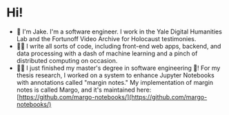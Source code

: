 # Hi! 

- 👋 I'm Jake. I'm a software engineer. I work in the Yale Digital Humanities Lab and the Fortunoff Video Archive for Holocaust testimonies. 
- 🧑‍💻 I write all sorts of code, including front-end web apps, backend, and data processing with a dash of machine learning and a pinch of distributed computing on occasion.
- 👨‍🎓 I just finished my master's degree in software engineering 🎉! For my thesis research, I worked on a system to enhance Jupyter Notebooks with annotations called "margin notes." My implementation of margin notes is called Margo, and it's maintained here: [https://github.com/margo-notebooks/](https://github.com/margo-notebooks/)

<!--
**jakekara/jakekara** is a ✨ _special_ ✨ repository because its `README.md` (this file) appears on your GitHub profile.

Here are some ideas to get you started:

- 🔭 I’m currently working on ...
- 🌱 I’m currently learning ...
- 👯 I’m looking to collaborate on ...
- 🤔 I’m looking for help with ...
- 💬 Ask me about ...
- 📫 How to reach me: ...
- 😄 Pronouns: ...
- ⚡ Fun fact: ...
-->
